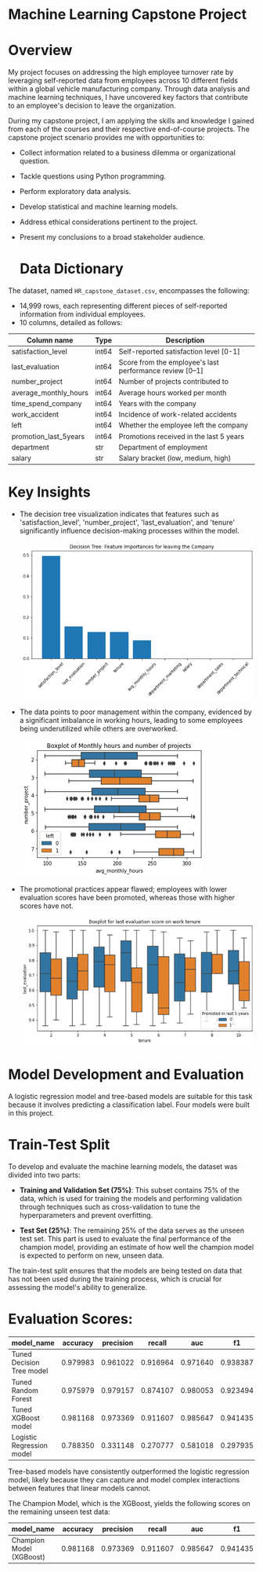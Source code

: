 # Machine Learning Capstone Project  
# Overview
My project focuses on addressing the high employee turnover rate by leveraging self-reported data from employees across 10 different fields within a global vehicle manufacturing company. Through data analysis and machine learning techniques, I have uncovered key factors that contribute to an employee's decision to leave the organization.

During my capstone project, I am applying the skills and knowledge I gained from each of the courses and their respective end-of-course projects. The capstone project scenario provides me with opportunities to:

- Collect information related to a business dilemma or organizational question.
- Tackle questions using Python programming.
- Perform exploratory data analysis.
- Develop statistical and machine learning models.
- Address ethical considerations pertinent to the project.
- Present my conclusions to a broad stakeholder audience.

  # Data Dictionary

The dataset, named `HR_capstone_dataset.csv`, encompasses the following:

- 14,999 rows, each representing different pieces of self-reported information from individual employees.
- 10 columns, detailed as follows:

| Column name            | Type  | Description                                             |
| ---------------------- | ----- | ------------------------------------------------------- |
| satisfaction_level     | int64 | Self-reported satisfaction level [0-1]                  |
| last_evaluation        | int64 | Score from the employee's last performance review [0–1] |
| number_project         | int64 | Number of projects contributed to                       |
| average_monthly_hours  | int64 | Average hours worked per month                          |
| time_spend_company     | int64 | Years with the company                                  |
| work_accident          | int64 | Incidence of work-related accidents                    |
| left                   | int64 | Whether the employee left the company                   |
| promotion_last_5years  | int64 | Promotions received in the last 5 years                 |
| department             | str   | Department of employment                                |
| salary                 | str   | Salary bracket (low, medium, high)                      |

# Key Insights

- The decision tree visualization indicates that features such as 'satisfaction_level', 'number_project', 'last_evaluation', and 'tenure' significantly influence decision-making processes within the model.

   ![feature importances](images/feature_importances.png)
- The data points to poor management within the company, evidenced by a significant imbalance in working hours, leading to some employees being underutilized while others are overworked.

  ![Hours spent on projects](images/hours_project.png)
- The promotional practices appear flawed; employees with lower evaluation scores have been promoted, whereas those with higher scores have not.

   ![Alternative Text for Image](images/promotion_eval.png)


# Model Development and Evaluation
A logistic regression model and tree-based models are suitable for this task because it involves predicting a classification label. Four models were built in this project.

# Train-Test Split

To develop and evaluate the machine learning models, the dataset was divided into two parts:

- **Training and Validation Set (75%)**: This subset contains 75% of the data, which is used for training the models and performing validation through techniques such as cross-validation to tune the hyperparameters and prevent overfitting.

- **Test Set (25%)**: The remaining 25% of the data serves as the unseen test set. This part is used to evaluate the final performance of the champion model, providing an estimate of how well the champion model is expected to perform on new, unseen data.

The train-test split ensures that the models are being tested on data that has not been used during the training process, which is crucial for assessing the model's ability to generalize.

# Evaluation Scores:

| model_name                | accuracy | precision | recall  | auc     | f1     |
| ------------------------- | -------- | --------- | ------- | ------- | ------ |
| Tuned Decision Tree model | 0.979983 | 0.961022  | 0.916964| 0.971640| 0.938387|
| Tuned Random Forest       | 0.975979 | 0.979157  | 0.874107| 0.980053| 0.923494|
| Tuned XGBoost model       | 0.981168 | 0.973369  | 0.911607| 0.985647| 0.941435|
| Logistic Regression model | 0.788350 | 0.331148  | 0.270777| 0.581018| 0.297935|

Tree-based models have consistently outperformed the logistic regression model, likely because they can capture and model complex interactions between features that linear models cannot.

The Champion Model, which is the XGBoost, yields the following scores on the remaining unseen test data:

| model_name                | accuracy | precision | recall  | auc     | f1     |
| ------------------------- | -------- | --------- | ------- | ------- | ------ |
| Champion Model (XGBoost)  | 0.981168 | 0.973369  | 0.911607| 0.985647| 0.941435|

